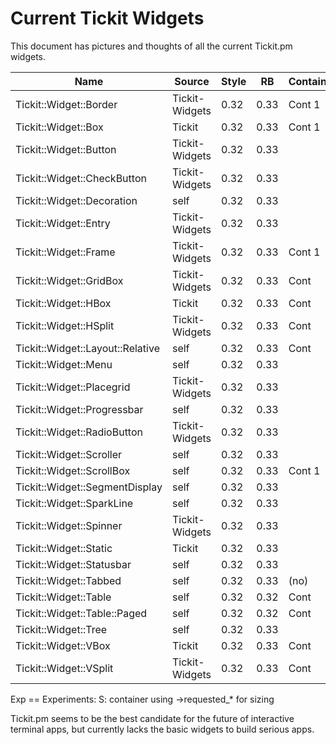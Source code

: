 # Current Tickit Widgets

This document has pictures and thoughts of all the current Tickit.pm
widgets.

| Name                             | Source         | Style | RB   | Container | Notes | Exp |
|----------------------------------|----------------|-------|------|-----------|-------|-----|
| Tickit::Widget::Border           | Tickit-Widgets | 0.32  | 0.33 | Cont 1    |       | S   |
| Tickit::Widget::Box              | Tickit         | 0.32  | 0.33 | Cont 1    |       | S   |
| Tickit::Widget::Button           | Tickit-Widgets | 0.32  | 0.33 |           |       |     |
| Tickit::Widget::CheckButton      | Tickit-Widgets | 0.32  | 0.33 |           |       |     |
| Tickit::Widget::Decoration       | self           | 0.32  | 0.33 |           |       |     |
| Tickit::Widget::Entry            | Tickit-Widgets | 0.32  | 0.33 |           |       |     |
| Tickit::Widget::Frame            | Tickit-Widgets | 0.32  | 0.33 | Cont 1    |       | S   |
| Tickit::Widget::GridBox          | Tickit-Widgets | 0.32  | 0.33 | Cont      |       | S   |
| Tickit::Widget::HBox             | Tickit         | 0.32  | 0.33 | Cont      |       | S   |
| Tickit::Widget::HSplit           | Tickit-Widgets | 0.32  | 0.33 | Cont      |       | S   |
| Tickit::Widget::Layout::Relative | self           | 0.32  | 0.33 | Cont      |       |     |
| Tickit::Widget::Menu             | self           | 0.32  | 0.33 |           |       |     |
| Tickit::Widget::Placegrid        | Tickit-Widgets | 0.32  | 0.33 |           |       |     |
| Tickit::Widget::Progressbar      | self           | 0.32  | 0.33 |           |       |     |
| Tickit::Widget::RadioButton      | Tickit-Widgets | 0.32  | 0.33 |           |       |     |
| Tickit::Widget::Scroller         | self           | 0.32  | 0.33 |           |       |     |
| Tickit::Widget::ScrollBox        | self           | 0.32  | 0.33 | Cont 1    |       |     |
| Tickit::Widget::SegmentDisplay   | self           | 0.32  | 0.33 |           |       |     |
| Tickit::Widget::SparkLine        | self           | 0.32  | 0.33 |           |       |     |
| Tickit::Widget::Spinner          | Tickit-Widgets | 0.32  | 0.33 |           |       |     |
| Tickit::Widget::Static           | Tickit         | 0.32  | 0.33 |           |       |     |
| Tickit::Widget::Statusbar        | self           | 0.32  | 0.33 |           |       |     |
| Tickit::Widget::Tabbed           | self           | 0.32  | 0.33 | (no)      |       |     |
| Tickit::Widget::Table            | self           | 0.32  | 0.32 | Cont      |       |     |
| Tickit::Widget::Table::Paged     | self           | 0.32  | 0.32 | Cont      |       |     |
| Tickit::Widget::Tree             | self           | 0.32  | 0.33 |           |       |     |
| Tickit::Widget::VBox             | Tickit         | 0.32  | 0.33 | Cont      |       | S   |
| Tickit::Widget::VSplit           | Tickit-Widgets | 0.32  | 0.33 | Cont      |       | S   |

Exp == Experiments:
  S: container using ->requested_* for sizing

Tickit.pm seems to be the best candidate for the future of
interactive terminal apps, but currently lacks the basic widgets to
build serious apps.

